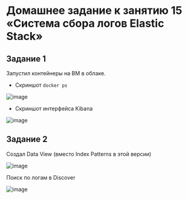 # Домашнее задание к занятию 15 «Система сбора логов Elastic Stack»

## Задание 1

Запустил контейнеры на ВМ в облаке.

- Cкриншот ```docker ps```

![image](https://github.com/user-attachments/assets/b059a06b-906c-4a03-aa7a-d8ce3e9ef4e9)

- Скриншот интерфейса Kibana
 
![image](https://github.com/user-attachments/assets/8f790073-54bb-444c-ac92-1959d9f8b861)


## Задание 2

Создал Data View (вместо Index Patterns в этой версии) 

![image](https://github.com/user-attachments/assets/d0b77680-fe3b-4f82-af30-2532803cd0f8)

Поиск по логам в Discover

![image](https://github.com/user-attachments/assets/4bb17bc0-a9d8-44e6-94c0-ef4c0d062795)



